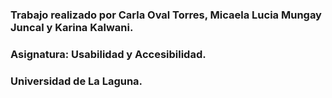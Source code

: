   ### Trabajo realizado por Carla Oval Torres, Micaela Lucia Mungay Juncal y Karina Kalwani.
  ### Asignatura: Usabilidad y Accesibilidad.
  ### Universidad de La Laguna.
